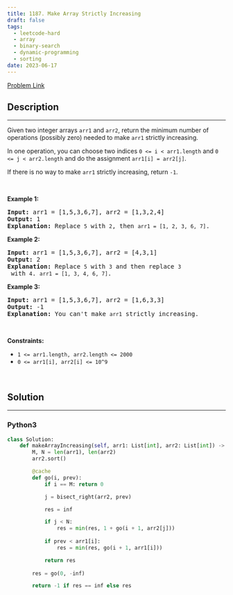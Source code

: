 ```yaml
---
title: 1187. Make Array Strictly Increasing
draft: false
tags: 
  - leetcode-hard
  - array
  - binary-search
  - dynamic-programming
  - sorting
date: 2023-06-17
---
```


[Problem Link](https://leetcode.com/problems/make-array-strictly-increasing/)

## Description

---
<p>Given two integer arrays&nbsp;<code>arr1</code> and <code>arr2</code>, return the minimum number of operations (possibly zero) needed&nbsp;to make <code>arr1</code> strictly increasing.</p>

<p>In one operation, you can choose two indices&nbsp;<code>0 &lt;=&nbsp;i &lt; arr1.length</code>&nbsp;and&nbsp;<code>0 &lt;= j &lt; arr2.length</code>&nbsp;and do the assignment&nbsp;<code>arr1[i] = arr2[j]</code>.</p>

<p>If there is no way to make&nbsp;<code>arr1</code>&nbsp;strictly increasing,&nbsp;return&nbsp;<code>-1</code>.</p>

<p>&nbsp;</p>
<p><strong class="example">Example 1:</strong></p>

<pre>
<strong>Input:</strong> arr1 = [1,5,3,6,7], arr2 = [1,3,2,4]
<strong>Output:</strong> 1
<strong>Explanation:</strong> Replace <code>5</code> with <code>2</code>, then <code>arr1 = [1, 2, 3, 6, 7]</code>.
</pre>

<p><strong class="example">Example 2:</strong></p>

<pre>
<strong>Input:</strong> arr1 = [1,5,3,6,7], arr2 = [4,3,1]
<strong>Output:</strong> 2
<strong>Explanation:</strong> Replace <code>5</code> with <code>3</code> and then replace <code>3</code> with <code>4</code>. <code>arr1 = [1, 3, 4, 6, 7]</code>.
</pre>

<p><strong class="example">Example 3:</strong></p>

<pre>
<strong>Input:</strong> arr1 = [1,5,3,6,7], arr2 = [1,6,3,3]
<strong>Output:</strong> -1
<strong>Explanation:</strong> You can&#39;t make <code>arr1</code> strictly increasing.</pre>

<p>&nbsp;</p>
<p><strong>Constraints:</strong></p>

<ul>
	<li><code>1 &lt;= arr1.length, arr2.length &lt;= 2000</code></li>
	<li><code>0 &lt;= arr1[i], arr2[i] &lt;= 10^9</code></li>
</ul>

<p>&nbsp;</p>


## Solution

---
### Python3
``` py title='make-array-strictly-increasing'
class Solution:
    def makeArrayIncreasing(self, arr1: List[int], arr2: List[int]) -> int:
        M, N = len(arr1), len(arr2)
        arr2.sort()

        @cache
        def go(i, prev):
            if i == M: return 0

            j = bisect_right(arr2, prev)

            res = inf

            if j < N:
                res = min(res, 1 + go(i + 1, arr2[j]))
            
            if prev < arr1[i]:
                res = min(res, go(i + 1, arr1[i]))

            return res
        
        res = go(0, -inf)

        return -1 if res == inf else res
```

